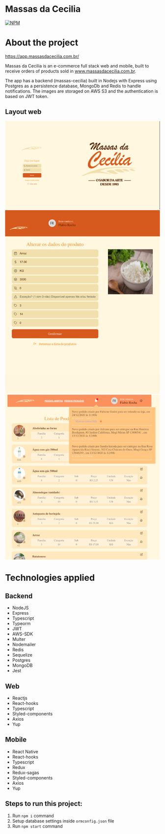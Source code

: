 # Massas da Cecilia
[![NPM](https://img.shields.io/npm/l/react)](https://github.com/flavio0567/massas-cecilia/blob/master/LICENSE)

# About the project

https://app.massasdacecilia.com.br/

Massas da Cecilia is an e-commerce full stack web and mobile, built to receive orders of products sold in www.massasdacecilia.com.br.

The app has a backend (massas-cecilia) built in Nodejs with Express using Postgres as a persistence database, MongoDb and Redis to handle notifications. The images are storaged on AWS S3 and the authentication is based on JWT token.

## Layout web
![Layout web 1](https://github.com/flavio0567/massas-cecilia-web/blob/master/src/assets/massas-web-pic1.png) ![Layout web 2](https://github.com/flavio0567/massas-cecilia-web/blob/master/src/assets/massas-web-pic2.png) ![Layout web 3](https://github.com/flavio0567/massas-cecilia-web/blob/master/src/assets/massas-web-pic3.png)

# Technologies applied

## Backend
- NodeJS
- Express
- Typescript
- Typeorm
- JWT
- AWS-SDK
- Multer
- Nodemailer
- Redis
- Sequelize
- Postgres
- MongoDB
- Jest

## Web
- Reactjs
- React-hooks
- Typescript
- Styled-components
- Axios
- Yup

## Mobile
- React Native
- React-hooks
- Typescript
- Redux
- Redux-sagas
- Styled-components
- Axios
- Yup

## Steps to run this project:

1. Run `npm i` command
2. Setup database settings inside `ormconfig.json` file
3. Run `npm start` command
